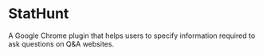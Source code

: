 # StatHunt
A Google Chrome plugin that helps users to specify information required to ask questions on Q&amp;A websites. 

